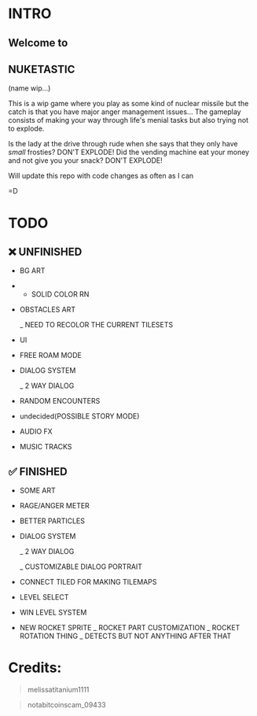 # INTRO
## Welcome to
## NUKETASTIC
(name wip...)

This is a wip game where you play as some kind of nuclear missile but the catch is that you have major anger management issues...
The gameplay consists of making your way through life's menial tasks but also trying not to explode.


Is the lady at the drive through rude when she says that they only have *small* frosties? DON'T EXPLODE!
Did the vending machine eat your money and not give you your snack? DON'T EXPLODE!

Will update this repo with code changes as often as I can

=D






# TODO

## ❌ UNFINISHED
- BG ART

- - SOLID COLOR RN

- OBSTACLES ART

  _ NEED TO RECOLOR THE CURRENT TILESETS

- UI

- FREE ROAM MODE 

- DIALOG SYSTEM

  _ 2 WAY DIALOG

- RANDOM ENCOUNTERS

- undecided(POSSIBLE STORY MODE)

- AUDIO FX

- MUSIC TRACKS


## ✅ FINISHED

- SOME ART

- RAGE/ANGER METER

- BETTER PARTICLES

- DIALOG SYSTEM

  _ 2 WAY DIALOG

  _ CUSTOMIZABLE DIALOG PORTRAIT

- CONNECT TILED FOR MAKING TILEMAPS

- LEVEL SELECT

- WIN LEVEL SYSTEM

- NEW ROCKET SPRITE
  _ ROCKET PART CUSTOMIZATION
  _ ROCKET ROTATION THING
  _ DETECTS BUT NOT ANYTHING AFTER THAT
    






# Credits:

> melissatitanium1111

> notabitcoinscam_09433
